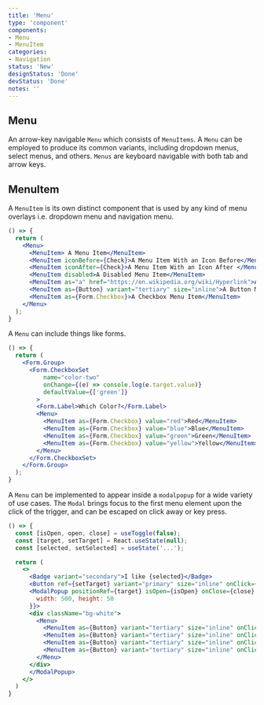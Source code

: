 ```yaml
---
title: 'Menu'
type: 'component'
components:
- Menu
- MenuItem
categories:
- Navigation
status: 'New'
designStatus: 'Done'
devStatus: 'Done'
notes: ''
---
```


## Menu

An arrow-key navigable ``Menu`` which consists of ``MenuItems``. A ``Menu`` can be employed to produce its common variants, including dropdown menus, select menus, and others. ``Menus`` are keyboard navigable with both tab and arrow keys.

## MenuItem

A ``MenuItem`` is its own distinct component that is used by any kind of menu overlays i.e. dropdown menu and navigation menu.

```jsx live
() => {
  return (
    <Menu>
      <MenuItem> A Menu Item</MenuItem>
      <MenuItem iconBefore={Check}>A Menu Item With an Icon Before</MenuItem>
      <MenuItem iconAfter={Check}>A Menu Item With an Icon After </MenuItem>
      <MenuItem disabled>A Disabled Menu Item</MenuItem>
      <MenuItem as="a" href="https://en.wikipedia.org/wiki/Hyperlink">A Link Menu Item</MenuItem>
      <MenuItem as={Button} variant="tertiary" size="inline">A Button Menu Item</MenuItem>
      <MenuItem as={Form.Checkbox}>A Checkbox Menu Item</MenuItem>
    </Menu>
  );
}
```

A ``Menu`` can include things like forms.

```jsx live
() => {
  return (
    <Form.Group>
      <Form.CheckboxSet
          name="color-two"
          onChange={(e) => console.log(e.target.value)}
          defaultValue={['green']}
        >
        <Form.Label>Which Color?</Form.Label>
        <Menu>
          <MenuItem as={Form.Checkbox} value="red">Red</MenuItem>
          <MenuItem as={Form.Checkbox} value="blue">Blue</MenuItem>
          <MenuItem as={Form.Checkbox} value="green">Green</MenuItem>
          <MenuItem as={Form.Checkbox} value="yellow">Yellow</MenuItem>
        </Menu>
      </Form.CheckboxSet>
    </Form.Group>
  );
}
```

A ``Menu`` can be implemented to appear inside a `modalpopup` for a wide variety of use cases. The ``Modal`` brings focus to the first menu element upon the click of the trigger, and can be escaped on click away or key press.

```jsx live
() => {
  const [isOpen, open, close] = useToggle(false);
  const [target, setTarget] = React.useState(null);
  const [selected, setSelected] = useState('...');

  return (
    <>
      <Badge variant="secondary">I like {selected}</Badge>
      <Button ref={setTarget} variant="primary" size="inline" onClick={open}>Click Me To Pick:</Button>
      <ModalPopup positionRef={target} isOpen={isOpen} onClose={close} style={{
        width: 500, height: 50
      }}>
      <div className="bg-white">
        <Menu>
          <MenuItem as={Button} variant="tertiary" size="inline" onClick= {()=>setSelected('Beans')}>Beans</MenuItem>
          <MenuItem as={Button} variant="tertiary" size="inline" onClick= {()=>setSelected('Greens')}>Greens</MenuItem>
          <MenuItem as={Button} variant="tertiary" size="inline" onClick= {()=>setSelected('Tomatoes')}>Tomatoes</MenuItem>
          <MenuItem as={Button} variant="tertiary" size="inline" onClick= {()=>setSelected('Potatoes')}>Potatoes</MenuItem>
        </Menu>
      </div>
      </ModalPopup>
    </>
  )
}
```

